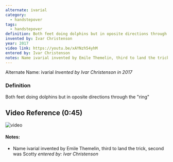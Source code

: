 ```yaml
---
alternate: ivarial
category:
  - handstepover
tags:
  - handstepover
definition: Both feet doing dolphins but in oposite directions through the "ring"
invented by: Ivar Christenson
year: 2017
video link: https://youtu.be/xAYNzh54yhM
entered by: Ivar Christenson
notes: Name ivarial invented by Emile Themelin, third to land the trick, second was Scotty
---
```

Alternate Name: ivarial
*Invented by Ivar Christenson in 2017*

### Definition
Both feet doing dolphins but in oposite directions through the "ring"

## Video Reference (0:45)
![video](https://youtu.be/xAYNzh54yhM)

#### Notes:
- Name ivarial invented by Emile Themelin, third to land the trick, second was Scotty
*entered by: Ivar Christenson*
